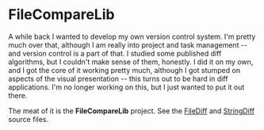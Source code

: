 # FileCompareLib

A while back I wanted to develop my own version control system. I'm pretty much over that, although I am really into project and task management -- and version control is a part of that. I studied some published diff algorithms, but I couldn't make sense of them, honestly. I did it on my own, and I got the core of it working pretty much, although I got stumped on aspects of the visual presentation -- this turns out to be hard in diff applications. I'm no longer working on this, but I just wanted to put it out there.

The meat of it is the **FileCompareLib** project. See the [FileDiff](https://github.com/adamosoftware/FileCompareLib/blob/master/FileCompareLib/FileDiff.cs) and [StringDiff](https://github.com/adamosoftware/FileCompareLib/blob/master/FileCompareLib/StringDiff.cs) source files.
